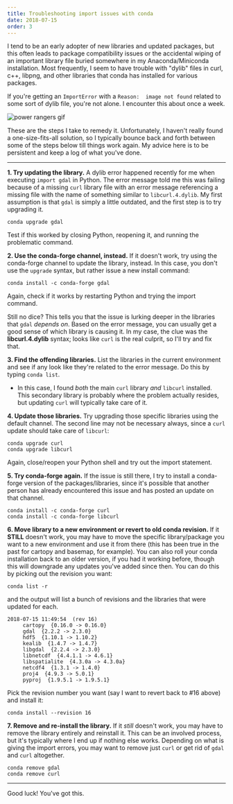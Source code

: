 ```yaml
---
title: Troubleshooting import issues with conda
date: 2018-07-15
order: 3
---
```


I tend to be an early adopter of new libraries and updated packages, but this often leads to package compatibility issues or the accidental wiping of an important library file buried somewhere in my Anaconda/Miniconda installation.  Most frequently, I seem to have trouble with "dylib" files in curl, c++, libpng, and other libraries that conda has installed for various packages.

If you're getting an ```ImportError``` with a ```Reason:  image not found``` related to some sort of dylib file, you're not alone.  I encounter this about once a week.

![power rangers gif](https://media.giphy.com/media/ERMGXqtKTDKHC/giphy.gif)

These are the steps I take to remedy it.  Unfortunately, I haven't really found a one-size-fits-all solution, so I typically bounce back and forth between some of the steps below till things work again.  My advice here is to be persistent and keep a log of what you've done.

---

**1. Try updating the library.** A dylib error happened recently for me when executing ```import gdal``` in Python.  The error message told me this was failing because of a missing ```curl``` library file with an error message referencing a missing file with the name of something similar to ```libcurl.4.dylib```.  My first assumption is that ```gdal``` is simply a little outdated, and the first step is to try upgrading it.
```
conda upgrade gdal
```

Test if this worked by closing Python, reopening it, and running the problematic command.

**2. Use the conda-forge channel, instead.**  If it doesn't work, try using the conda-forge channel to update the library, instead.  In this case, you don't use the ```upgrade``` syntax, but rather issue a new install command:
```
conda install -c conda-forge gdal
```

Again, check if it works by restarting Python and trying the import command.

Still no dice?  This tells you that the issue is lurking deeper in the libraries that ```gdal``` *depends on*.  Based on the error message, you can usually get a good sense of which library is causing it.  In my case, the clue was the **libcurl.4.dylib** syntax; looks like ```curl``` is the real culprit, so I'll try and fix that.

**3. Find the offending libraries.**  List the libraries in the current environment and see if any look like they're related to the error message.  Do this by typing ```conda list```.

  * In this case, I found *both* the main ```curl``` library *and* ```libcurl``` installed.  This secondary library is probably where the problem actually resides, but updating ```curl``` will typically take care of it.

**4. Update those libraries.**  Try upgrading those specific libraries using the default channel.  The second line may not be necessary always, since a ```curl``` update should take care of ```libcurl```:
```
conda upgrade curl
conda upgrade libcurl
```

Again, close/reopen your Python shell and try out the import statement.

**5. Try conda-forge again.**  If the issue is still there, I try to install a conda-forge version of the packages/libraries, since it's possible that another person has already encountered this issue and has posted an update on that channel.
```
conda install -c conda-forge curl
conda install -c conda-forge libcurl
```

**6. Move library to a new environment or revert to old conda revision.**  If it **STILL** doesn't work, you may have to move the specific library/package you want to a new environment and use it from there (this has been true in the past for cartopy and basemap, for example).  You can also roll your conda installation back to an older version, if you had it working before, though this will downgrade any updates you've added since then.  You can do this by picking out the revision you want:
```
conda list -r
```
and the output will list a bunch of revisions and the libraries that were updated for each.
```
2018-07-15 11:49:54  (rev 16)
     cartopy  {0.16.0 -> 0.16.0}
     gdal  {2.2.2 -> 2.3.0}
     hdf5  {1.10.1 -> 1.10.2}
     kealib  {1.4.7 -> 1.4.7}
     libgdal  {2.2.4 -> 2.3.0}
     libnetcdf  {4.4.1.1 -> 4.6.1}
     libspatialite  {4.3.0a -> 4.3.0a}
     netcdf4  {1.3.1 -> 1.4.0}
     proj4  {4.9.3 -> 5.0.1}
     pyproj  {1.9.5.1 -> 1.9.5.1}
```
Pick the revision number you want (say I want to revert back to #16 above) and install it:
```
conda install --revision 16
```

**7. Remove and re-install the library.**  If it *still* doesn't work, you may have to remove the library entirely and reinstall it.  This can be an involved process, but it's typically where I end up if nothing else works.  Depending on what is giving the import errors, you may want to remove just ```curl``` or get rid of ```gdal``` and ```curl``` altogether.
```
conda remove gdal
conda remove curl
```

---

Good luck!  You've got this.
